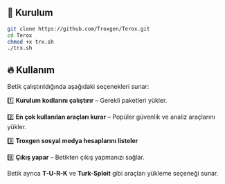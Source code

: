 ## 📌 Kurulum
```bash
git clone https://github.com/Troxgen/Terox.git
cd Terox
chmod +x trx.sh
./trx.sh
```

## 🔥 Kullanım
Betik çalıştırıldığında aşağıdaki seçenekleri sunar:

1️⃣ **Kurulum kodlarını çalıştırır** – Gerekli paketleri yükler.

2️⃣ **En çok kullanılan araçları kurar** – Popüler güvenlik ve analiz araçlarını yükler.

3️⃣ **Troxgen sosyal medya hesaplarını listeler**

0️⃣ **Çıkış yapar** – Betikten çıkış yapmanızı sağlar.

Betik ayrıca **T-U-R-K** ve **Turk-Sploit** gibi araçları yükleme seçeneği sunar.
